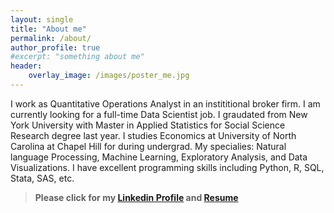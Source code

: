 ```yaml
---
layout: single
title: "About me"
permalink: /about/
author_profile: true
#excerpt: "something about me"
header:
    overlay_image: /images/poster_me.jpg
---
```




I work as Quantitative Operations Analyst in an instititional broker firm. I am currently looking for a full-time Data Scientist job. I graudated from New York University with Master in Applied Statistics for Social Science Research degree last year. I studies Economics at University of North Carolina at Chapel Hill for during undergrad. My specialies: Natural language Processing, Machine Learning, Exploratory Analysis, and Data Visualizations. I have excellent programming skills including Python, R, SQL, Stata, SAS, etc. 


> **Please click for my [Linkedin Profile](https://www.linkedin.com/in/junyanyao/) and [Resume](./resume.pdf)**
